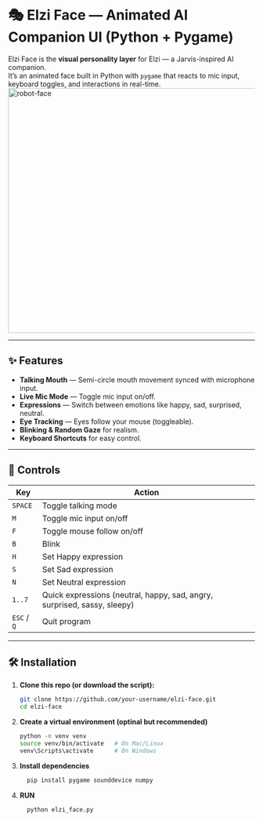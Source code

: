 # 🎭 Elzi Face — Animated AI Companion UI (Python + Pygame)

Elzi Face is the **visual personality layer** for Elzi — a Jarvis-inspired AI companion.  
It’s an animated face built in Python with `pygame` that reacts to mic input, keyboard toggles, and interactions in real-time.
<img width="988" height="499" alt="robot-face" src="https://github.com/user-attachments/assets/4918cf18-9f9a-4cb4-adab-68695058c16b" />

---

## ✨ Features
- **Talking Mouth** — Semi-circle mouth movement synced with microphone input.  
- **Live Mic Mode** — Toggle mic input on/off.  
- **Expressions** — Switch between emotions like happy, sad, surprised, neutral.  
- **Eye Tracking** — Eyes follow your mouse (toggleable).  
- **Blinking & Random Gaze** for realism.  
- **Keyboard Shortcuts** for easy control.  

---

## 🎹 Controls
| Key | Action |
|-----|---------|
| `SPACE` | Toggle talking mode |
| `M` | Toggle mic input on/off |
| `F` | Toggle mouse follow on/off |
| `B` | Blink |
| `H` | Set Happy expression |
| `S` | Set Sad expression |
| `N` | Set Neutral expression |
| `1..7` | Quick expressions (neutral, happy, sad, angry, surprised, sassy, sleepy) |
| `ESC` / `Q` | Quit program |

---

## 🛠️ Installation

1. **Clone this repo (or download the script):**
   ```bash
   git clone https://github.com/your-username/elzi-face.git
   cd elzi-face
2. **Create a virtual environment (optinal but recommended)**
   ```bash
   python -m venv venv
   source venv/bin/activate   # On Mac/Linux
   venv\Scripts\activate      # On Windows
3. **Install dependencies**
   ```bash
     pip install pygame sounddevice numpy
4. **RUN**
    ```bash
      python elzi_face.py
